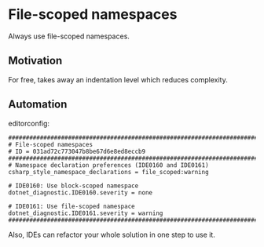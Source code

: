 ﻿# File-scoped namespaces

Always use file-scoped namespaces.

## Motivation

For free, takes away an indentation level which reduces complexity.

## Automation

editorconfig:
```
################################################################################
# File-scoped namespaces
# ID = 031ad72c773047b8be67d6e8ed8eccb9
################################################################################
# Namespace declaration preferences (IDE0160 and IDE0161)
csharp_style_namespace_declarations = file_scoped:warning

# IDE0160: Use block-scoped namespace
dotnet_diagnostic.IDE0160.severity = none

# IDE0161: Use file-scoped namespace
dotnet_diagnostic.IDE0161.severity = warning
################################################################################
```

Also, IDEs can refactor your whole solution in one step to use it.
